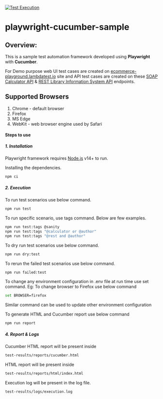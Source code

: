 [![Test Execution](https://github.com/VinayKumarBM/playwright-cucumber-sample/actions/workflows/main.yml/badge.svg)](https://github.com/VinayKumarBM/playwright-cucumber-sample/actions/workflows/main.yml)
<br>

# playwright-cucumber-sample

## **Overview:**

This is a sample test automation framework developed using **Playwright** with **Cucumber**.

For Demo purpose web UI test cases are created on [ecommerce-playground.lambdatest.io](https://ecommerce-playground.lambdatest.io/index.php) site and API test cases are created on these [SOAP Calculator API](http://www.dneonline.com/calculator.asmx) & [REST Library Information System API](https://www.libraryinformationsystem.org/Services/RestService.svc) endpoints.

## Supported Browsers

1. Chrome - default browser
2. Firefox
3. MS Edge
4. WebKit - web browser engine used by Safari

#### Steps to use

##### 1. Installation

Playwright framework requires [Node.js](https://nodejs.org/) v14+ to run.

Installing the dependencies.

```sh
npm ci
```

##### 2. Execution

To run test scenarios use below command.

```sh
npm run test
```

To run specific scenario, use tags command. Below are few examples.

```sh
npm run test:tags @sanity
npm run test:tags "@calculator or @author"
npm run test:tags "@rest and @author"
```

To dry run test scenarios use below command.

```sh
npm run dry:test
```

To rerun the failed test scenarios use below command.

```sh
npm run failed:test
```

To change any environment configuration in .env file at run time use set command.
Eg: To change browser to Firefox use below command

```sh
set BROWSER=firefox
```

Similar command can be used to update other environment configuration

To generate HTML and Cucumber report use below command

```sh
npm run report
```

##### 4. Report & Logs

Cucumber HTML report will be present inside

```sh
test-results/reports/cucumber.html
```

HTML report will be present inside

```sh
test-results/reports/html/index.html
```

Execution log will be present in the log file.

```sh
test-results/logs/execution.log
```
